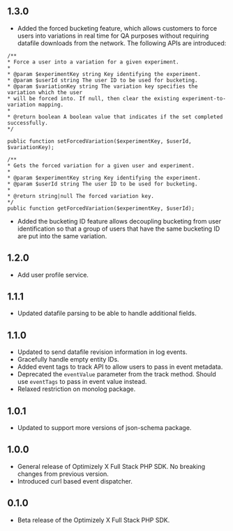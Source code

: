## 1.3.0
- Added the forced bucketing feature, which allows customers to force users into variations in real time for QA purposes without requiring datafile downloads from the network. The following APIs are introduced:
```
/**
* Force a user into a variation for a given experiment.
*
* @param $experimentKey string Key identifying the experiment.
* @param $userId string The user ID to be used for bucketing. 
* @param $variationKey string The variation key specifies the variation which the user  
* will be forced into. If null, then clear the existing experiment-to-variation mapping.
*
* @return boolean A boolean value that indicates if the set completed successfully. 
*/
```
```
public function setForcedVariation($experimentKey, $userId, $variationKey);

/**
* Gets the forced variation for a given user and experiment.
*
* @param $experimentKey string Key identifying the experiment.
* @param $userId string The user ID to be used for bucketing. 
*
* @return string|null The forced variation key.
*/
public function getForcedVariation($experimentKey, $userId);
```

- Added the bucketing ID feature allows decoupling bucketing from user identification so that a group of users that have the same bucketing ID are put into the same variation. 

## 1.2.0
- Add user profile service.

## 1.1.1
- Updated datafile parsing to be able to handle additional fields.

## 1.1.0
- Updated to send datafile revision information in log events.
- Gracefully handle empty entity IDs.
- Added event tags to track API to allow users to pass in event metadata.
- Deprecated the `eventValue` parameter from the track method. Should use `eventTags` to pass in event value instead.
- Relaxed restriction on monolog package.

## 1.0.1
- Updated to support more versions of json-schema package.

## 1.0.0
- General release of Optimizely X Full Stack PHP SDK. No breaking changes from previous version.
- Introduced curl based event dispatcher.

## 0.1.0
- Beta release of the Optimizely X Full Stack PHP SDK.
